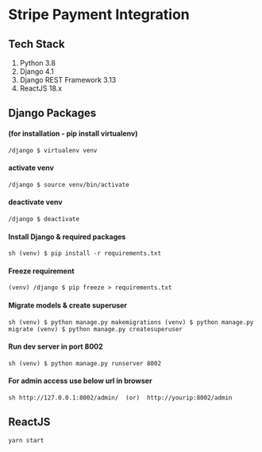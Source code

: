 # Stripe Payment Integration

## Tech Stack
1. Python 3.8
2. Django 4.1
3. Django REST Framework 3.13
4. ReactJS 18.x


## Django Packages
#### (for installation - pip install virtualenv)
`/django $ virtualenv venv`

#### activate venv
`/django $ source venv/bin/activate`

#### deactivate venv
`/django $ deactivate`

#### Install Django & required packages
`sh
(venv) $ pip install -r requirements.txt
`


#### Freeze requirement
`(venv) /django $ pip freeze > requirements.txt`


#### Migrate models & create superuser 
`sh
(venv) $ python manage.py makemigrations
(venv) $ python manage.py migrate
(venv) $ python manage.py createsuperuser
`

#### Run dev server in port 8002
`sh
(venv) $ python manage.py runserver 8002
`
#### For admin access use below url in browser
`sh
http://127.0.0.1:8002/admin/  (or)  http://yourip:8002/admin  
`

## ReactJS 
`yarn start`



